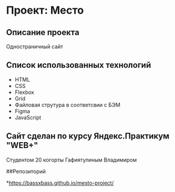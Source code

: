 # Проект: Место

## Описание проекта
Одностраничный сайт

## Список использованных технологий

* HTML
* CSS
* Flexbox
* Grid
* Файловая струтура в соответсвии с БЭМ
* Figma
* JavaScript


## Сайт сделан по курсу Яндекс.Практикум "WEB+"
Студентом 20 когорты Гафиятулиным Владимиром

##Репозиторий

*https://bassxbass.github.io/mesto-project/

